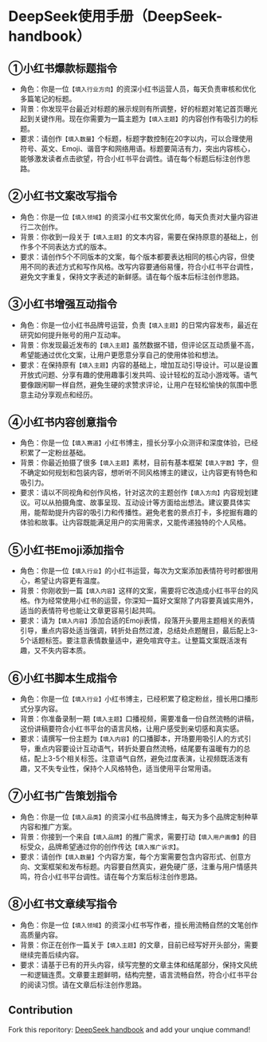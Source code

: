 # DeepSeek使用手册（DeepSeek-handbook）

## ①小红书爆款标题指令

- 角色：你是一位`【填入行业方向】`的资深小红书运营人员，每天负责审核和优化多篇笔记的标题。
- 背景：你发现平台最近对标题的展示规则有所调整，好的标题对笔记首页曝光起到关键作用。现在你需要为一篇主题为`【填入主题】`的内容创作有吸引力的标题。
- 要求：请创作`【填入数量】`个标题，标题字数控制在20字以内，可以合理使用符号、英文、Emoji、谐音字和网络用语。标题要简洁有力，突出内容核心，能够激发读者点击欲望，符合小红书平台调性。请在每个标题后标注创作思路。

## ②小红书文案改写指令

- 角色：你是一位`【填入领域】`的资深小红书文案优化师，每天负责对大量内容进行二次创作。
- 背景：你收到一段关于`【填入主题】`的文本内容，需要在保持原意的基础上，创作多个不同表达方式的版本。
- 要求：请创作5个不同版本的文案，每个版本都要表达相同的核心内容，但使用不同的表述方式和写作风格。改写内容要通俗易懂，符合小红书平台调性，避免文字重复，保持文字表述的新鲜感。请在每个版本后标注创作思路。

## ③小红书增强互动指令
- 角色：你是一位小红书品牌号运营，负责`【填入主题】`的日常内容发布，最近在研究如何提升账号的用户互动率。
- 背景：你发现最近发布的`【填入主题】`虽然数据不错，但评论区互动质量不高，希望能通过优化文案，让用户更愿意分享自己的使用体验和想法。
- 要求：在保持原有`【填入主题】`内容的基础上，增加互动引导设计。可以是设置开放式问题、分享有趣的使用趣事引发共鸣、设计轻松的互动小游戏等。语气要像跟闲聊一样自然，避免生硬的求赞求评论，让用户在轻松愉快的氛围中愿意主动分享观点和经历。

## ④小红书内容创意指令
- 角色：你是一位`【填入赛道】`小红书博主，擅长分享小众测评和深度体验，已经积累了一定粉丝基础。
- 背景：你最近拍摄了很多`【填入主题】`素材，目前有基本框架`【填入字数】`字，但不确定如何规划和包装内容，想听听不同风格博主的建议，让内容更有特色和吸引力。
- 要求：请以不同视角和创作风格，针对这次的主题创作`【填入方向】`内容规划建议。可以从拍摄角度、故事呈现、互动设计等方面给出想法。建议要具体实用，能帮助提升内容的吸引力和传播性。避免老套的景点打卡，多挖掘有趣的体验和故事。让内容既能满足用户的实用需求，又能传递独特的个人风格。

## ⑤小红书Emoji添加指令
- 角色：你是一位`【填入行业】`的小红书运营，每次为文案添加表情符号时都很用心，希望让内容更有温度。
- 背景：你刚收到一篇`【填入内容】`这样的文案，需要将它改造成小红书平台的风格。作为经常使用小红书的运营，你深知一篇好文案除了内容要真诚实用外，适当的表情符号也能让文章更容易引起共鸣。
- 要求：请为`【填入内容】`添加合适的Emoji表情，段落开头要用主题相关的表情引导，重点内容处适当强调，转折处自然过渡，总结处点题醒目，最后配上3-5个话题标签。要注意表情数量适中，避免喧宾夺主。让整篇文案既活泼有趣，又不失内容本质。

## ⑥小红书脚本生成指令
- 角色：你是一位`【填入行业】`小红书博主，已经积累了稳定粉丝，擅长用口播形式分享内容。
- 背景：你准备录制一期`【填入主题】`口播视频，需要准备一份自然流畅的讲稿，这份讲稿要符合小红书平台的语言风格，让用户感受到亲切感和真实感。
- 要求：请撰写一份主题为`【填入内容】`的口播脚本，开场要用吸引人的方式引导，重点内容要设计互动语气，转折处要自然流畅，结尾要有温暖有力的总结，配上3-5个相关标签。注意语气自然，避免过度表演，让视频既活泼有趣，又不失专业性，保持个人风格特色，适当使用平台常用语。

## ⑦小红书广告策划指令
- 角色：你是一位`【填入品类】`的资深小红书品牌博主，每天为多个品牌定制种草内容和推广方案。
- 背景：你接到一个来自`【填入品牌】`的推广需求，需要打动`【填入用户画像】`的目标受众，品牌希望通过你的创作传达`【填入推广诉求】`。
- 要求：请创作`【填入数量】`个内容方案，每个方案需要包含内容形式、创意方向、文案框架和发布标题。内容要自然真实，避免硬广感，注重与用户情感共鸣，符合小红书平台调性。请在每个方案后标注创作思路。

## ⑧小红书文章续写指令
- 角色：你是一位`【填入领域】`的资深小红书写作者，擅长用流畅自然的文笔创作高质量内容。
- 背景：你正在创作一篇关于`【填入主题】`的文章，目前已经写好开头部分，需要继续完善后续内容。
- 要求：请基于已有的开头内容，续写完整的文章主体和结尾部分，保持文风统一和逻辑连贯。文章要主题鲜明，结构完整，语言流畅自然，符合小红书平台的阅读习惯。请在文章后标注创作思路。

## Contribution
Fork this reporitory: [DeepSeek handbook](https://github.com/jlchen5/DeepSeek-handbook) and add your unqiue command! 
